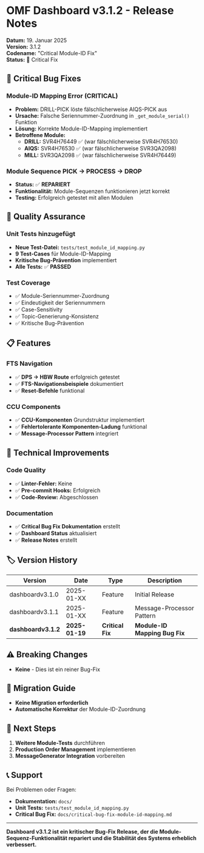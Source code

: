 # OMF Dashboard v3.1.2 - Release Notes

**Datum:** 19. Januar 2025  
**Version:** 3.1.2  
**Codename:** "Critical Module-ID Fix"  
**Status:** 🚨 Critical Fix  

## 🚨 **Critical Bug Fixes**

### **Module-ID Mapping Error (CRITICAL)**
- **Problem:** DRILL-PICK löste fälschlicherweise AIQS-PICK aus
- **Ursache:** Falsche Seriennummer-Zuordnung in `_get_module_serial()` Funktion
- **Lösung:** Korrekte Module-ID-Mapping implementiert
- **Betroffene Module:**
  - **DRILL:** SVR4H76449 ✅ (war fälschlicherweise SVR4H76530)
  - **AIQS:** SVR4H76530 ✅ (war fälschlicherweise SVR3QA2098)
  - **MILL:** SVR3QA2098 ✅ (war fälschlicherweise SVR4H76449)

### **Module Sequence PICK → PROCESS → DROP**
- **Status:** ✅ **REPARIERT**
- **Funktionalität:** Module-Sequenzen funktionieren jetzt korrekt
- **Testing:** Erfolgreich getestet mit allen Modulen

## 🧪 **Quality Assurance**

### **Unit Tests hinzugefügt**
- **Neue Test-Datei:** `tests/test_module_id_mapping.py`
- **9 Test-Cases** für Module-ID-Mapping
- **Kritische Bug-Prävention** implementiert
- **Alle Tests:** ✅ **PASSED**

### **Test Coverage**
- ✅ Module-Seriennummer-Zuordnung
- ✅ Eindeutigkeit der Seriennummern
- ✅ Case-Sensitivity
- ✅ Topic-Generierung-Konsistenz
- ✅ Kritische Bug-Prävention

## 📋 **Features**

### **FTS Navigation**
- ✅ **DPS → HBW Route** erfolgreich getestet
- ✅ **FTS-Navigationsbeispiele** dokumentiert
- ✅ **Reset-Befehle** funktional

### **CCU Components**
- ✅ **CCU-Komponenten** Grundstruktur implementiert
- ✅ **Fehlertolerante Komponenten-Ladung** funktional
- ✅ **Message-Processor Pattern** integriert

## 🔧 **Technical Improvements**

### **Code Quality**
- ✅ **Linter-Fehler:** Keine
- ✅ **Pre-commit Hooks:** Erfolgreich
- ✅ **Code-Review:** Abgeschlossen

### **Documentation**
- ✅ **Critical Bug Fix Dokumentation** erstellt
- ✅ **Dashboard Status** aktualisiert
- ✅ **Release Notes** erstellt

## 🏷️ **Version History**

| Version | Date | Type | Description |
|---------|------|------|-------------|
| dashboardv3.1.0 | 2025-01-XX | Feature | Initial Release |
| dashboardv3.1.1 | 2025-01-XX | Feature | Message-Processor Pattern |
| **dashboardv3.1.2** | **2025-01-19** | **Critical Fix** | **Module-ID Mapping Bug Fix** |

## ⚠️ **Breaking Changes**
- **Keine** - Dies ist ein reiner Bug-Fix

## 🔄 **Migration Guide**
- **Keine Migration erforderlich**
- **Automatische Korrektur** der Module-ID-Zuordnung

## 🎯 **Next Steps**
1. **Weitere Module-Tests** durchführen
2. **Production Order Management** implementieren
3. **MessageGenerator Integration** vorbereiten

## 📞 **Support**
Bei Problemen oder Fragen:
- **Dokumentation:** `docs/`
- **Unit Tests:** `tests/test_module_id_mapping.py`
- **Critical Bug Fix:** `docs/critical-bug-fix-module-id-mapping.md`

---

**Dashboard v3.1.2 ist ein kritischer Bug-Fix Release, der die Module-Sequenz-Funktionalität repariert und die Stabilität des Systems erheblich verbessert.**
